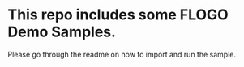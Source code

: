 # This repo includes some FLOGO Demo Samples.

Please go through the readme on how to import and run the sample.
